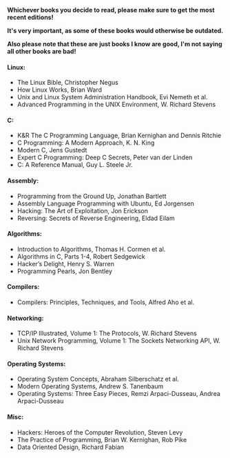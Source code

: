 **Whichever books you decide to read, please make sure to get the most recent editions!**

**It's very important, as some of these books would otherwise be outdated.**

**Also please note that these are just books I know are good, I'm not saying all other books are bad!**

#### Linux:
- The Linux Bible, Christopher Negus
- How Linux Works, Brian Ward
- Unix and Linux System Administration Handbook, Evi Nemeth et al.
- Advanced Programming in the UNIX Environment, W. Richard Stevens

#### C:
- K&R The C Programming Language,  Brian Kernighan and Dennis Ritchie
- C Programming: A Modern Approach, K. N. King
-	Modern C, Jens Gustedt
-	Expert C Programming: Deep C Secrets, Peter van der Linden
- C: A Reference Manual, Guy L. Steele Jr.

#### Assembly:
-	Programming from the Ground Up, Jonathan Bartlett
-	Assembly Language Programming with Ubuntu, Ed Jorgensen
-	Hacking: The Art of Exploitation, Jon Erickson
-	Reversing: Secrets of Reverse Engineering, Eldad Eilam

#### Algorithms:
-	Introduction to Algorithms, Thomas H. Cormen et al.
-	Algorithms in C, Parts 1-4, Robert Sedgewick
-	Hacker’s Delight, Henry S. Warren
-	Programming Pearls, Jon Bentley

#### Compilers:
-	Compilers: Principles, Techniques, and Tools, Alfred Aho et al.

#### Networking:
- TCP/IP Illustrated, Volume 1: The Protocols, W. Richard Stevens 
- Unix Network Programming, Volume 1: The Sockets Networking API, W. Richard Stevens

#### Operating Systems:
- Operating System Concepts, Abraham Silberschatz et al.
- Modern Operating Systems, Andrew S. Tanenbaum
- Operating Systems: Three Easy Pieces, Remzi Arpaci-Dusseau, Andrea Arpaci-Dusseau

#### Misc:
- Hackers: Heroes of the Computer Revolution, Steven Levy
-	The Practice of Programming, Brian W. Kernighan, Rob Pike
-	Data Oriented Design, Richard Fabian

